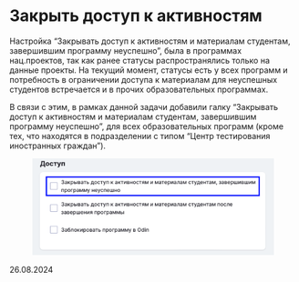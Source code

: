 # Закрыть доступ к активностям

Настройка “Закрывать доступ к активностям и материалам студентам, завершившим программу неуспешно”, была в программах нац.проектов, так как ранее статусы распространялись только на данные проекты. На текущий момент, статусы есть у всех программ и потребность в ограничении доступа к материалам для неуспешных студентов встречается и в прочих образовательных программах.

В связи с этим, в рамках данной задачи добавили галку “Закрывать доступ к активностям и материалам студентам, завершившим программу неуспешно”, для всех образовательных программ (кроме тех, что находятся в подразделении с типом “Центр тестирования иностранных граждан”).

<figure><img src="../../.gitbook/assets/image (956).png" alt=""><figcaption></figcaption></figure>

26.08.2024
